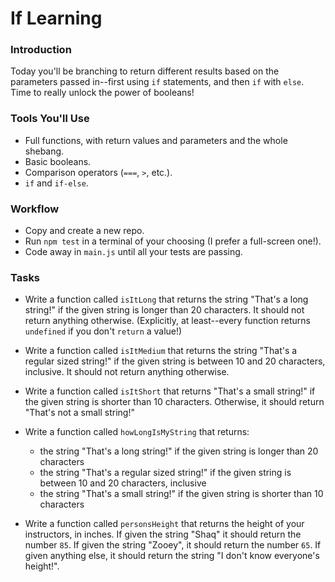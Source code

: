 # If Learning

### Introduction

Today you'll be branching to return different results based on the parameters passed in--first using `if` statements, and then `if` with `else`. Time to really unlock the power of booleans!


### Tools You'll Use

* Full functions, with return values and parameters and the whole shebang.
* Basic booleans.
* Comparison operators (`===`, `>`, etc.).
* `if` and `if-else`.


### Workflow

* Copy and create a new repo.
* Run `npm test` in a terminal of your choosing (I prefer a full-screen one!).
* Code away in `main.js` until all your tests are passing.


### Tasks

* Write a function called `isItLong` that returns the string "That's a long string!" if the given string is longer than 20 characters. It should not return anything otherwise. (Explicitly, at least--every function returns `undefined` if you don't `return` a value!)

* Write a function called `isItMedium` that returns the string "That's a regular sized string!" if the given string is between 10 and 20 characters, inclusive. It should not return anything otherwise. 

* Write a function called `isItShort` that returns "That's a small string!" if the given string is shorter than 10 characters. Otherwise, it should return "That's not a small string!"

* Write a function called `howLongIsMyString` that returns:

  * the string "That's a long string!" if the given string is longer than 20 characters
  * the string "That's a regular sized string!" if the given string is between 10 and 20 characters, inclusive
  * the string "That's a small string!" if the given string is shorter than 10 characters
  
* Write a function called `personsHeight` that returns the height of your instructors, in inches. If given the string "Shaq" it should return the number `85`. If given the string "Zooey", it should return the number `65`. If given anything else, it should return the string "I don't know everyone's height!".
